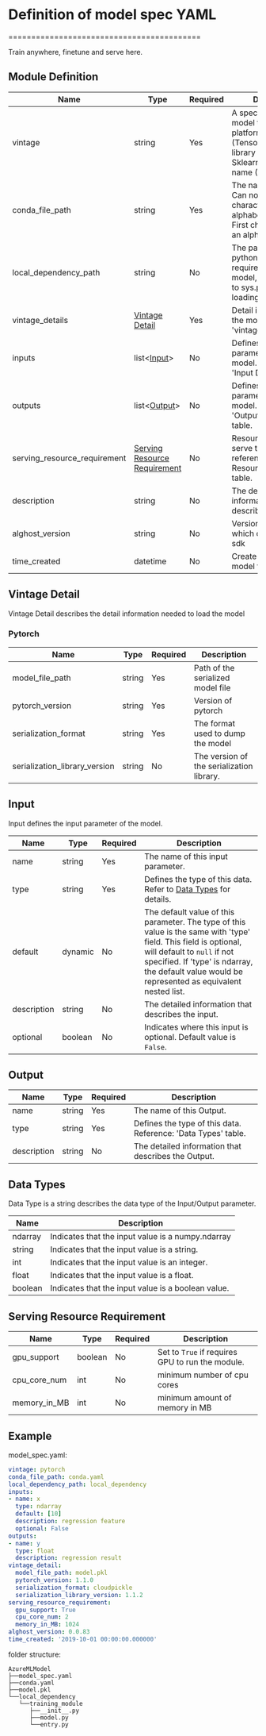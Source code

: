 # Definition of model spec YAML

==========================================

Train anywhere, finetune and serve here.

## Module Definition

| Name | Type | Required | Description |
| ---- | ---- | -------- | ----------- |
| vintage | string | Yes | A specification of model type. Could be platform name (Tensorflow, etc.), library name (Pytorch, Sklearn, etc.) or format name (Onnx, etc.) |
| conda_file_path | string | Yes    | The name of module. Can not contain characters other than alphabets/digits/space. First character must be an alphabet.|
| local_dependency_path | string | No | The path contains the python packages required to load the model, will be append to sys.path when loading |
| vintage_details | [Vintage Detail](#vintage-detail) | Yes | Detail information of the model. Reference: 'vintage_details' table.|
| inputs | list<[Input](#Input)> | No | Defines input parameters of the model. Reference: 'Input Definition' table. |
| outputs | list<[Output](#Output)> | No |Defines output parameters of the model. Reference: 'Output Definition' table.|
| serving_resource_requirement | [Serving Resource Requirement](#serving-resource-requirement) | No | Resource required to serve the model, reference 'Serving Resource Requirement' table. |
| description | string | No |The detailed information that describes this module.|
| alghost_version | string | No | Version of alghost which containse model sdk |
| time_created | datetime | No | Create time of the model folder |

## Vintage Detail

Vintage Detail describes the detail information needed to load the model

### Pytorch

| Name        | Type    | Required | Description                                                  |
| ----------- | ------- | -------- | ------------------------------------------------------------ |
| model_file_path | string  | Yes      | Path of the serialized model file |
| pytorch_version | string  | Yes      | Version of pytorch |
| serialization_format | string | Yes | The format used to dump the model |
| serialization_library_version | string  | No       | The version of the serialization library. |

## Input

Input defines the input parameter of the model.

| Name        | Type    | Required | Description                                                  |
| ----------- | ------- | -------- | ------------------------------------------------------------ |
| name        | string  | Yes      | The name of this input parameter.                                      |
| type        | string  | Yes      | Defines the type of this data. Refer to [Data Types](#data-types) for details. |
| default     | dynamic | No       | The default value of this parameter. The type of this value is the same with 'type' field. This field is optional, will default to `null` if not specified. If 'type' is ndarray, the default value would be represented as equivalent nested list. |
| description | string  | No       | The detailed information that describes the input. |
| optional    | boolean | No       | Indicates where this input is optional. Default value is `False`. |

## Output

| Name        | Type   | Required | Description                                                  |
| ----------- | ------ | -------- | ------------------------------------------------------------ |
| name        | string | Yes      | The name of this Output.                                     |
| type        | string | Yes      | Defines the type of this data. Reference: 'Data Types' table. |
| description | string | No       | The detailed information that describes the Output.          |

## Data Types

Data Type is a string describes the data type of the Input/Output parameter.

| Name           | Description                                                  |
| -------------- | ------------------------------------------------------------ |
| ndarray        | Indicates that the input value is a numpy.ndarray            |
| string         | Indicates that the input value is a string.                  |
| int            | Indicates that the input value is an integer.                |
| float          | Indicates that the input value is a float.                   |
| boolean        | Indicates that the input value is a boolean value.           |

## Serving Resource Requirement

| Name      | Type                    | Required | Description                                                  |
| --------- | ----------------------- | -------- | ------------------------------------------------------------ |
| gpu_support      | boolean | No       | Set to `True` if requires GPU to run the module.             |
| cpu_core_num      | int     | No       | minimum number of cpu cores |
| memory_in_MB      | int     | No       | minimum amount of memory in MB |

## Example

model_spec.yaml:

~~~yaml
vintage: pytorch
conda_file_path: conda.yaml
local_dependency_path: local_dependency
inputs:
- name: x
  type: ndarray
  default: [10]
  description: regression feature
  optional: False
outputs:
- name: y
  type: float
  description: regression result
vintage_detail:
  model_file_path: model.pkl
  pytorch_version: 1.1.0
  serialization_format: cloudpickle
  serialization_library_version: 1.1.2
serving_resource_requirement:
  gpu_support: True
  cpu_core_num: 2
  memory_in_MB: 1024
alghost_version: 0.0.83
time_created: '2019-10-01 00:00:00.000000'
~~~

folder structure:

```folder
AzureMLModel
├──model_spec.yaml
├──conda.yaml
├──model.pkl
└──local_dependency
   └──training_module
      ├──__init__.py
      ├──model.py
      └──entry.py
```
